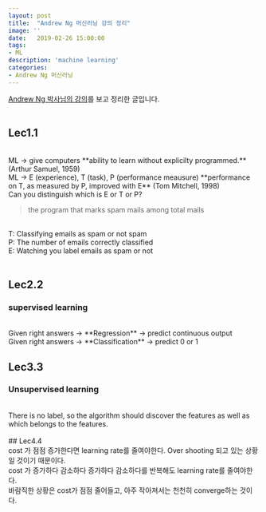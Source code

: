 ```yaml
---
layout: post
title:  "Andrew Ng 머신러닝 강의 정리"
image: ''
date:   2019-02-26 15:00:00
tags:
- ML
description: 'machine learning'
categories:
- Andrew Ng 머신러닝
---
```


<a href="https://www.youtube.com/watch?v=PPLop4L2eGk&list=PLLssT5z_DsK-h9vYZkQkYNWcItqhlRJLN">Andrew Ng 박사님의 강의</a>를 보고 정리한 글입니다.
<br><br>
## Lec1.1

<br>
ML -> give computers **ability to learn without explicilty programmed.** (Arthur Samuel, 1959)
<br>
ML -> E (experience), T (task), P (performance meausure) **performance on T, as measured by P, improved with E** (Tom Mitchell, 1998)
<br>
Can you distinguish which is E or T or P?<br>

> the program that marks spam mails among total mails

<br>
T: Classifying emails as spam or not spam
<br>
P: The number of emails correctly classified
<br>
E: Watching you label emails as spam or not
<br><br>

## Lec2.2

### supervised learning
<br>
Given right answers -> **Regression** -> predict continuous output
<br>
Given right answers -> **Classification** -> predict 0 or 1

## Lec3.3

### Unsupervised learning
<br>
There is no label, so the algorithm should discover the features as well as which belongs to the features.
<br><br>
## Lec4.4
<br>
cost 가 점점 증가한다면 learning rate를 줄여야한다. Over shooting 되고 있는 상황일 것이기 때문이다.
<br>
cost 가 증가하다 감소하다 증가하다 감소하다를 반복해도 learning rate를 줄여야한다.
<br>
바람직한 상황은 cost가 점점 줄어들고, 아주 작아져서는 천천히 converge하는 것이다.